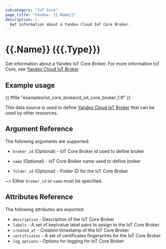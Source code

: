 ```yaml
---
subcategory: "IoT Core"
page_title: "Yandex: {{.Name}}"
description: |-
  Get information about a Yandex Cloud IoT Core Broker.
---
```


# {{.Name}} ({{.Type}})

Get information about a Yandex IoT Core Broker. For more information IoT Core, see [Yandex Cloud IoT Broker](https://yandex.cloud/docs/iot-core/quickstart).

## Example usage

{{ tffile "examples/iot_core_broker/d_iot_core_broker_1.tf" }}

This data source is used to define [Yandex Cloud IoT Broker](https://cloud.yandex.com/docs/iot-core/quickstart) that can be used by other resources.

## Argument Reference

The following arguments are supported:

* `broker_id` (Optional) - IoT Core Broker id used to define broker

* `name` (Optional) - IoT Core Broker name used to define broker

* `folder_id` (Optional) - Folder ID for the IoT Core Broker

~> Either `broker_id` or `name` must be specified.

## Attributes Reference

The following attributes are exported:

* `description` - Description of the IoT Core Broker
* `labels` - A set of key/value label pairs to assign to the IoT Core Broker.
* `created_at` - Creation timestamp of the IoT Core Broker
* `certificates` - A set of certificates fingerprints for the IoT Core Broker
* `log_options` - Options for logging for IoT Core Broker
